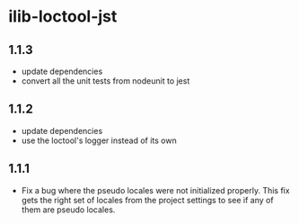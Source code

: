 # ilib-loctool-jst

## 1.1.3

-   update dependencies
-   convert all the unit tests from nodeunit to jest

## 1.1.2

-   update dependencies
-   use the loctool's logger instead of its own

## 1.1.1

-   Fix a bug where the pseudo locales were not initialized properly.
    This fix gets the right set of locales from the project settings to
    see if any of them are pseudo locales.
